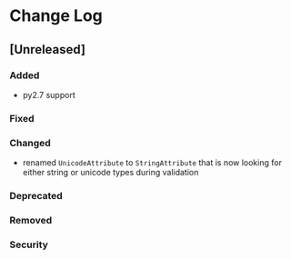 # Change Log

## [Unreleased]
### Added

- py2.7 support

### Fixed
### Changed

- renamed `UnicodeAttribute` to `StringAttribute` that is now looking for either string or unicode types during validation

### Deprecated
### Removed
### Security
